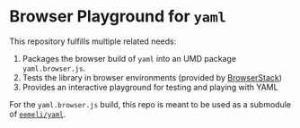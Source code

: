 # Browser Playground for `yaml`

This repository fulfills multiple related needs:

1. Packages the browser build of `yaml` into an UMD package `yaml.browser.js`.
2. Tests the library in browser environments (provided by [BrowserStack](http://browserstack.com/))
3. Provides an interactive playground for testing and playing with YAML

For the `yaml.browser.js` build, this repo is meant to be used as a submodule of [`eemeli/yaml`](https://github.com/eemeli/yaml).

